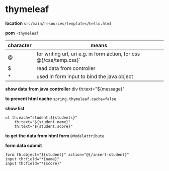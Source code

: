 # thymeleaf

**location** `src/main/resources/templates/hello.html`

**pom** `-thymeleaf`

| character | means                                                               |
| --------- | ------------------------------------------------------------------- |
| @         | for writing url, uri e.g. in form action, for css @{/css/temp.css}` |
| $         | read data from controller                                           |
| *         | used in form input to bind the java object                          |


**show data from java controller** div th:text="${message}"

**to prevent html cache** `spring.thymeleaf.cache=false`

**show list**
```text
ul th:each="student:${students}"
    th:text="${student.name}"
    th:text="${student.score}"
```

**to get the data from html form** `@ModelAttribute`

**form data submit**
```text
form th:object="${student}" action="@{/insert-student}"
input th:field="*{name}"
input th:field="*{score}"
```